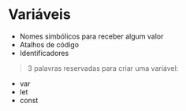 # Variáveis

* Nomes simbólicos para receber algum valor
* Atalhos de código
* Identificadores

> 3 palavras reservadas para criar uma variável:
- var
- let
- const
